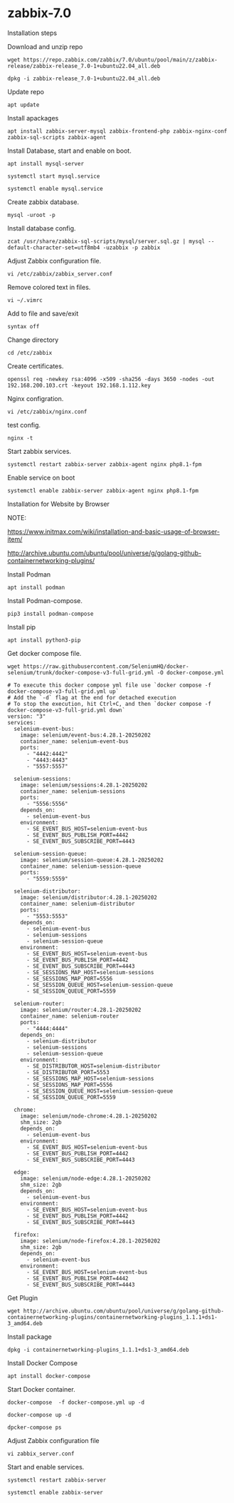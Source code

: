 # zabbix-7.0

 Installation  steps

Download and unzip repo
```
wget https://repo.zabbix.com/zabbix/7.0/ubuntu/pool/main/z/zabbix-release/zabbix-release_7.0-1+ubuntu22.04_all.deb
```
```
dpkg -i zabbix-release_7.0-1+ubuntu22.04_all.deb
```
Update repo
```
apt update
```
Install apackages

```
apt install zabbix-server-mysql zabbix-frontend-php zabbix-nginx-conf zabbix-sql-scripts zabbix-agent
```
Install Database, start and enable on boot.
```
apt install mysql-server
```
```
systemctl start mysql.service
```
```
systemctl enable mysql.service
```
Create zabbix database.

```
mysql -uroot -p
```
Install  database config.
```
zcat /usr/share/zabbix-sql-scripts/mysql/server.sql.gz | mysql --default-character-set=utf8mb4 -uzabbix -p zabbix
```
Adjust  Zabbix configuration file.
```
vi /etc/zabbix/zabbix_server.conf
```
Remove  colored text in files.
```
vi ~/.vimrc
```
Add to file and save/exit
```
syntax off
```
Change directory

```
cd /etc/zabbix
```

Create certificates.
```
openssl req -newkey rsa:4096 -x509 -sha256 -days 3650 -nodes -out 192.168.200.103.crt -keyout 192.168.1.112.key
```
Nginx configration.
```
vi /etc/zabbix/nginx.conf
```
test config.
```
nginx -t
```
Start zabbix services.
```
systemctl restart zabbix-server zabbix-agent nginx php8.1-fpm
```
Enable service on boot
```
systemctl enable zabbix-server zabbix-agent nginx php8.1-fpm
```

Installation for  Website by Browser

NOTE: 

https://www.initmax.com/wiki/installation-and-basic-usage-of-browser-item/

http://archive.ubuntu.com/ubuntu/pool/universe/g/golang-github-containernetworking-plugins/

Install Podman
```
apt install podman
```
Install Podman-compose.

```
pip3 install podman-compose
```
Install pip

```
apt install python3-pip
```
Get docker compose file.
```
wget https://raw.githubusercontent.com/SeleniumHQ/docker-selenium/trunk/docker-compose-v3-full-grid.yml -O docker-compose.yml
```
```
# To execute this docker compose yml file use `docker compose -f docker-compose-v3-full-grid.yml up`
# Add the `-d` flag at the end for detached execution
# To stop the execution, hit Ctrl+C, and then `docker compose -f docker-compose-v3-full-grid.yml down`
version: "3"
services:
  selenium-event-bus:
    image: selenium/event-bus:4.28.1-20250202
    container_name: selenium-event-bus
    ports:
      - "4442:4442"
      - "4443:4443"
      - "5557:5557"

  selenium-sessions:
    image: selenium/sessions:4.28.1-20250202
    container_name: selenium-sessions
    ports:
      - "5556:5556"
    depends_on:
      - selenium-event-bus
    environment:
      - SE_EVENT_BUS_HOST=selenium-event-bus
      - SE_EVENT_BUS_PUBLISH_PORT=4442
      - SE_EVENT_BUS_SUBSCRIBE_PORT=4443

  selenium-session-queue:
    image: selenium/session-queue:4.28.1-20250202
    container_name: selenium-session-queue
    ports:
      - "5559:5559"

  selenium-distributor:
    image: selenium/distributor:4.28.1-20250202
    container_name: selenium-distributor
    ports:
      - "5553:5553"
    depends_on:
      - selenium-event-bus
      - selenium-sessions
      - selenium-session-queue
    environment:
      - SE_EVENT_BUS_HOST=selenium-event-bus
      - SE_EVENT_BUS_PUBLISH_PORT=4442
      - SE_EVENT_BUS_SUBSCRIBE_PORT=4443
      - SE_SESSIONS_MAP_HOST=selenium-sessions
      - SE_SESSIONS_MAP_PORT=5556
      - SE_SESSION_QUEUE_HOST=selenium-session-queue
      - SE_SESSION_QUEUE_PORT=5559

  selenium-router:
    image: selenium/router:4.28.1-20250202
    container_name: selenium-router
    ports:
      - "4444:4444"
    depends_on:
      - selenium-distributor
      - selenium-sessions
      - selenium-session-queue
    environment:
      - SE_DISTRIBUTOR_HOST=selenium-distributor
      - SE_DISTRIBUTOR_PORT=5553
      - SE_SESSIONS_MAP_HOST=selenium-sessions
      - SE_SESSIONS_MAP_PORT=5556
      - SE_SESSION_QUEUE_HOST=selenium-session-queue
      - SE_SESSION_QUEUE_PORT=5559

  chrome:
    image: selenium/node-chrome:4.28.1-20250202
    shm_size: 2gb
    depends_on:
      - selenium-event-bus
    environment:
      - SE_EVENT_BUS_HOST=selenium-event-bus
      - SE_EVENT_BUS_PUBLISH_PORT=4442
      - SE_EVENT_BUS_SUBSCRIBE_PORT=4443

  edge:
    image: selenium/node-edge:4.28.1-20250202
    shm_size: 2gb
    depends_on:
      - selenium-event-bus
    environment:
      - SE_EVENT_BUS_HOST=selenium-event-bus
      - SE_EVENT_BUS_PUBLISH_PORT=4442
      - SE_EVENT_BUS_SUBSCRIBE_PORT=4443

  firefox:
    image: selenium/node-firefox:4.28.1-20250202
    shm_size: 2gb
    depends_on:
      - selenium-event-bus
    environment:
      - SE_EVENT_BUS_HOST=selenium-event-bus
      - SE_EVENT_BUS_PUBLISH_PORT=4442
      - SE_EVENT_BUS_SUBSCRIBE_PORT=4443
```
Get Plugin
```
wget http://archive.ubuntu.com/ubuntu/pool/universe/g/golang-github-containernetworking-plugins/containernetworking-plugins_1.1.1+ds1-3_amd64.deb
```
Install package
```
dpkg -i containernetworking-plugins_1.1.1+ds1-3_amd64.deb
```
Install Docker Compose
```
apt install docker-compose
```
Start Docker container.

```
docker-compose  -f docker-compose.yml up -d
```
```
docker-compose up -d
```
```
dpcker-compose ps  
```
Adjust Zabbix configuration file
```
vi zabbix_server.conf
```
Start and enable services.
```
systemctl restart zabbix-server
```
```
systemctl enable zabbix-server
```

